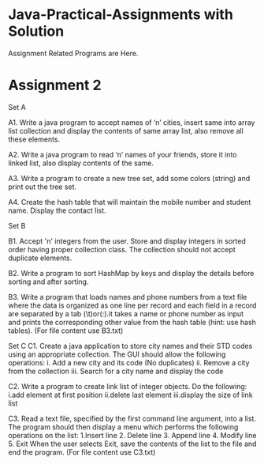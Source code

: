 # Java-Practical-Assignments with Solution
Assignment Related Programs are Here.
# Assignment 2
Set A

A1. Write a java program to accept names of ‘n’ cities, insert same into array list collection and display the contents of same array list, also remove all these elements.

A2. Write a java program to read ‘n’ names of your friends, store it into linked list, also display contents of the same.

A3. Write a program to create a new tree set, add some colors (string) and print out the tree set.

A4. Create the hash table that will maintain the mobile number and student name. Display the contact list.

Set B

B1. Accept 'n' integers from the user. Store and display integers in sorted order having proper collection class. The collection should not accept duplicate elements.

B2. Write a program to sort HashMap by keys and display the details before sorting and after sorting.

B3. Write a program that loads names and phone numbers from a text file where the data is organized as one line per record and each field in a record are separated by a tab (\t)or(:).it takes a name or phone number as input and prints the corresponding other value from the hash table (hint: use hash tables). (For file content use B3.txt)

Set C
C1. Create a java application to store city names and their STD codes using an
        appropriate collection. The GUI should allow the following operations:
        i. Add a new city and its code (No duplicates)
        ii. Remove a city from the collection
        iii. Search for a city name and display the code

C2. Write a program to create link list of integer objects. Do the following: 
    i.add element at first position
    ii.delete last element 
    iii.display the size of link list

C3. Read a text file, specified by the first command line argument, into a list. The
    program should then display a menu which performs the following operations on the
    list:
  1.Insert line 
  2. Delete line 
  3. Append line 
  4. Modify line 
  5. Exit
    When the user selects Exit, save the contents of the list to the file and end the
    program. (For file content use C3.txt)